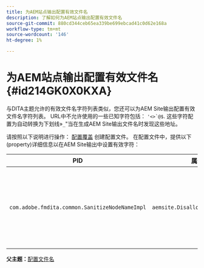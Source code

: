 ```yaml
---
title: 为AEM站点输出配置有效文件名
description: 了解如何为AEM站点输出配置有效文件名
source-git-commit: 880cd344ceb65ea339be699ebcad41c0d62e168a
workflow-type: tm+mt
source-wordcount: '146'
ht-degree: 1%

---
```


# 为AEM站点输出配置有效文件名 {#id214GK0X0KXA}

与DITA主题允许的有效文件名字符列表类似，您还可以为AEM Site输出配置有效文件名字符列表。 URL中不允许使用的一些已知字符包括： ``'<>`@$``. 这些字符配置为自动转换为下划线»`_`&quot;当在生成AEM Site输出文件名时发现这些地址。

请按照以下说明进行操作： [配置覆盖](download-install-additional-config-override.md#) 创建配置文件。 在配置文件中，提供以下\(property\)详细信息以在AEM Site输出中设置有效字符：

| PID | 属性键 | 属性值 |
|---|------------|--------------|
| `com.adobe.fmdita.common.SanitizeNodeNameImpl` | `aemsite.DisallowedFileNameChars` | 在AEM Site输出文件名中添加要替换为下划线的字符。 <br> **默认值**： ``'<\>\`@$`` |

**父主题：**[&#x200B;配置文件名](conf-file-names.md)
